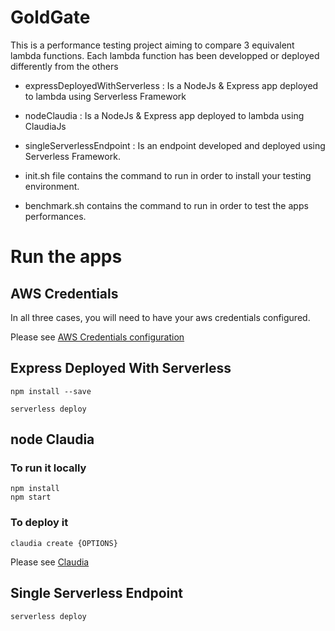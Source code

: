 # GoldGate

This is a performance testing project aiming to compare 3 equivalent lambda functions. Each lambda function has been developped or deployed differently from the others

- expressDeployedWithServerless : Is a NodeJs & Express app deployed to lambda using Serverless Framework
- nodeClaudia : Is a NodeJs & Express app deployed to lambda using ClaudiaJs
- singleServerlessEndpoint : Is an endpoint developed and deployed using Serverless Framework.

- init.sh file contains the command to run in order to install your testing environment.
- benchmark.sh contains the command to run in order to test the apps performances.

# Run the apps

## AWS Credentials

In all three cases, you will need to have your aws credentials configured.

Please see [AWS Credentials configuration](https://docs.aws.amazon.com/sdk-for-java/v1/developer-guide/setup-credentials.html)

## Express Deployed With Serverless

```
npm install --save
```

```
serverless deploy
```

## node Claudia

### To run it locally
```
npm install
npm start
```

### To deploy it
```
claudia create {OPTIONS}
```

Please see [Claudia](https://claudiajs.com/documentation.html)

## Single Serverless Endpoint

```
serverless deploy 
```
